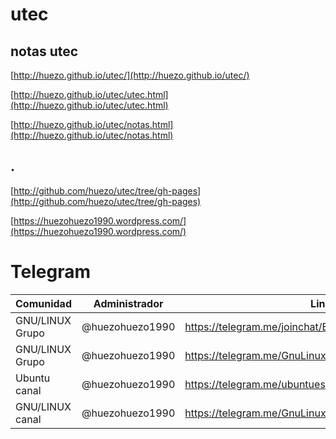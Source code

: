 # utec

## notas utec

[http://huezo.github.io/utec/](http://huezo.github.io/utec/)

[http://huezo.github.io/utec/utec.html](http://huezo.github.io/utec/utec.html)

[http://huezo.github.io/utec/notas.html](http://huezo.github.io/utec/notas.html)




## . 

 [http://github.com/huezo/utec/tree/gh-pages](http://github.com/huezo/utec/tree/gh-pages)
 
 
 [https://huezohuezo1990.wordpress.com/](https://huezohuezo1990.wordpress.com/)
 

#  Telegram

| Comunidad | Administrador | Link |
|-----------|---------------|------|
| GNU/LINUX Grupo | @huezohuezo1990 | https://telegram.me/joinchat/BFjvHDyRUAgpz3bn86kRJg |
| GNU/LINUX Grupo | @huezohuezo1990 | https://telegram.me/GnuLinuxGrupo |
| Ubuntu canal | @huezohuezo1990 | https://telegram.me/ubuntues |
| GNU/LINUX canal  | @huezohuezo1990 | https://telegram.me/GnuLinuxEs |

